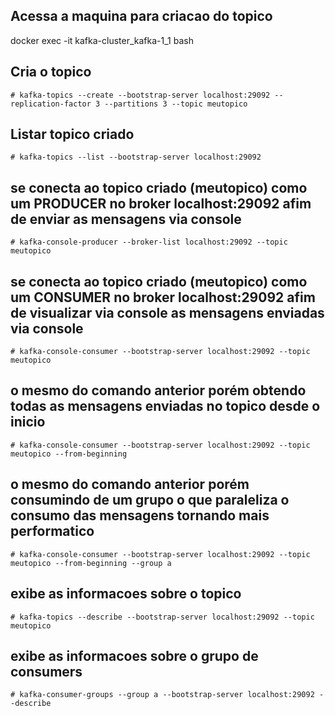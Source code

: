 
## Acessa a maquina para criacao do topico
   docker exec -it kafka-cluster_kafka-1_1 bash

## Cria o topico 
    # kafka-topics --create --bootstrap-server localhost:29092 --replication-factor 3 --partitions 3 --topic meutopico 

## Listar topico criado 
    # kafka-topics --list --bootstrap-server localhost:29092
    
## se conecta ao topico criado (meutopico) como um PRODUCER no broker localhost:29092 afim de enviar as mensagens via console
    # kafka-console-producer --broker-list localhost:29092 --topic meutopico
 
## se conecta ao topico criado (meutopico) como um CONSUMER no broker localhost:29092 afim de visualizar via console as mensagens enviadas via console
    # kafka-console-consumer --bootstrap-server localhost:29092 --topic meutopico
    
## o mesmo do comando anterior porém obtendo todas as mensagens enviadas no topico desde o inicio
    # kafka-console-consumer --bootstrap-server localhost:29092 --topic meutopico --from-beginning
    
## o mesmo do comando anterior porém consumindo de um grupo o que paraleliza o consumo das mensagens tornando mais performatico
    # kafka-console-consumer --bootstrap-server localhost:29092 --topic meutopico --from-beginning --group a

## exibe as informacoes sobre o topico
    # kafka-topics --describe --bootstrap-server localhost:29092 --topic meutopico
 
 ## exibe as informacoes sobre o grupo de consumers
    # kafka-consumer-groups --group a --bootstrap-server localhost:29092 --describe
    
     
 
